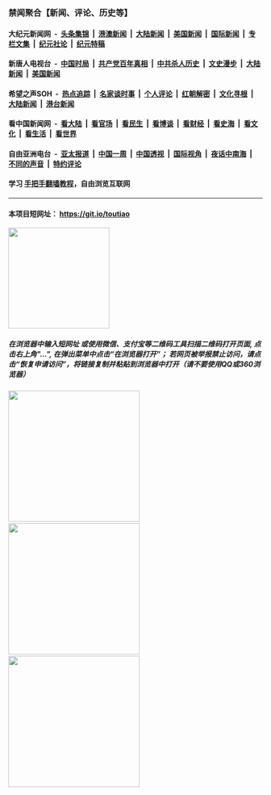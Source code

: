 ### 禁闻聚合【新闻、评论、历史等】

#### 大纪元新闻网 &nbsp;-&nbsp; [头条集锦](indexes/E头条集锦.md?t=02031602) &nbsp;|&nbsp; [港澳新闻](indexes/E港澳新闻.md?t=02031602)  &nbsp;|&nbsp; [大陆新闻](indexes/E大陆新闻.md?t=02031602) &nbsp;|&nbsp; [美国新闻](indexes/E美国新闻.md?t=02031602) &nbsp;|&nbsp; [国际新闻](indexes/E国际新闻.md?t=02031602) &nbsp;|&nbsp; [专栏文集](indexes/E专栏文集.md?t=02031602) &nbsp;|&nbsp; [纪元社论](indexes/E纪元社论.md?t=02031602) &nbsp;|&nbsp; [纪元特稿](indexes/E纪元特稿.md?t=02031602) 

#### 新唐人电视台 &nbsp;-&nbsp; [中国时局](indexes/N中国时局.md?t=02031602) &nbsp;|&nbsp; [共产党百年真相](indexes/N共产党百年真相.md?t=02031602) &nbsp;|&nbsp; [中共杀人历史](indexes/N中共杀人历史.md?t=02031602) &nbsp;|&nbsp; [文史漫步](indexes/N文史漫步.md?t=02031602) &nbsp;|&nbsp; [大陆新闻](indexes/N大陆新闻.md?t=02031602) &nbsp;|&nbsp; [美国新闻](indexes/N美国新闻.md?t=02031602)

#### 希望之声SOH &nbsp;-&nbsp; [热点追踪](indexes/H热点追踪.md?t=02031602) &nbsp;|&nbsp; [名家谈时事](indexes/H名家谈时事.md?t=02031602) &nbsp;|&nbsp; [个人评论](indexes/H个人评论.md?t=02031602)  &nbsp;|&nbsp; [红朝解密](indexes/H红朝解密.md?t=02031602) &nbsp;|&nbsp; [文化寻根](indexes/H文化寻根.md?t=02031602) &nbsp;|&nbsp; [大陆新闻](indexes/H大陆新闻.md?t=02031602) &nbsp;|&nbsp; [港台新闻](indexes/H港台新闻.md?t=02031602)

#### 看中国新闻网 &nbsp;-&nbsp; [看大陆](indexes/S看大陆.md?t=02031602) &nbsp;|&nbsp; [看官场](indexes/S看官场.md?t=02031602) &nbsp;|&nbsp; [看民生](indexes/S看民生.md?t=02031602)  &nbsp;|&nbsp; [看博谈](indexes/S看博谈.md?t=02031602) &nbsp;|&nbsp; [看财经](indexes/S看财经.md?t=02031602) &nbsp;|&nbsp; [看史海](indexes/S看史海.md?t=02031602) &nbsp;|&nbsp; [看文化](indexes/S看文化.md?t=02031602) &nbsp;|&nbsp; [看生活](indexes/S看生活.md?t=02031602) &nbsp;|&nbsp; [看世界](indexes/S看世界.md?t=02031602)

#### 自由亚洲电台 &nbsp;-&nbsp; [亚太报道](indexes/R亚太报道.md?t=02031602) &nbsp;|&nbsp; [中国一周](indexes/R中国一周.md?t=02031602) &nbsp;|&nbsp; [中国透视](indexes/R中国透视.md?t=02031602)  &nbsp;|&nbsp; [国际视角](indexes/R国际视角.md?t=02031602) &nbsp;|&nbsp; [夜话中南海](indexes/R夜话中南海.md?t=02031602) &nbsp;|&nbsp; [不同的声音](indexes/R不同的声音.md?t=02031602) &nbsp;|&nbsp; [特约评论](indexes/R特约评论.md?t=02031602)

#### 学习 [手把手翻墙教程](https://github.com/gfw-breaker/guides/wiki)，自由浏览互联网

----

#### 本项目短网址： https://git.io/toutiao
<img src="https://raw.githubusercontent.com/gfw-breaker/banned-news/master/scripts/img/qr.png" width="200px"/>  

##### 在浏览器中输入短网址 或使用微信、支付宝等二维码工具扫描二维码打开页面, 点击右上角"...", 在弹出菜单中点击“在浏览器打开”； 若网页被举报禁止访问，请点击“恢复申请访问”，将链接复制并粘贴到浏览器中打开（请不要使用QQ或360浏览器）

<img src="https://raw.githubusercontent.com/gfw-breaker/banned-news/master/scripts/img/1.png" width="260px"/> &nbsp; <img src="https://raw.githubusercontent.com/gfw-breaker/banned-news/master/scripts/img/2.png" width="260px"/> &nbsp; <img src="https://raw.githubusercontent.com/gfw-breaker/banned-news/master/scripts/img/3.png" width="260px"/>
